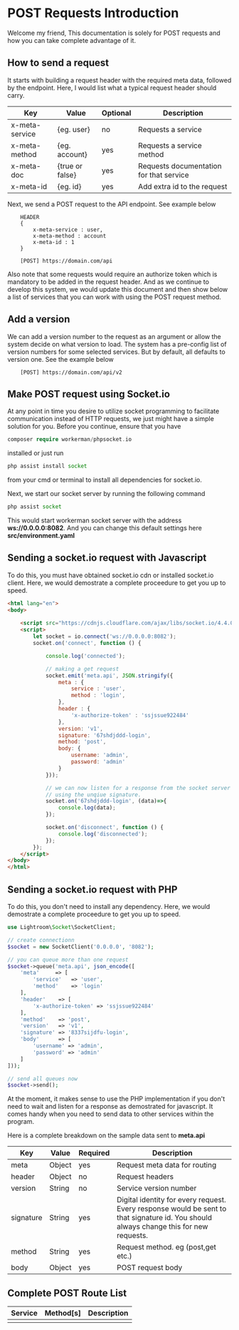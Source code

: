 # POST Requests Introduction
Welcome my friend, This documentation is solely for POST requests and how you can take complete advantage of it.

## How to send a request
It starts with building a request header with the required meta data, followed by the endpoint. Here, I would list what a typical request header should carry.

| Key | Value | Optional | Description |
|-----------|--------| ------ | ---- |
| x-meta-service | {eg. user} | no | Requests a service |
| x-meta-method | {eg. account} | yes | Requests a service method |
| x-meta-doc | {true or false} | yes | Requests documentation for that service |
| x-meta-id | {eg. id} | yes | Add extra id to the request

Next, we send a POST request to the API endpoint. See example below

```text
    HEADER 
    {
        x-meta-service : user,
        x-meta-method : account
        x-meta-id : 1
    }

    [POST] https://domain.com/api
``` 
Also note that some requests would require an authorize token which is mandatory to be added in the request header. And as we continue to develop this system, we would update this document and then show below a list of services that you can work with using the POST request method.

## Add a version
We can add a version number to the request as an argument or allow the system decide on what version to load. The system has a pre-config list of version numbers for some selected services. But by default, all defaults to version one. See the example below

```text
    [POST] https://domain.com/api/v2
```

## Make POST request using Socket.io
At any point in time you desire to utilize socket programming to facilitate communication instead of HTTP requests, we just might have a simple solution for you. Before you continue, ensure that you have 
```php 
composer require workerman/phpsocket.io
``` 
installed or just run 
```php 
php assist install socket
``` 
from your cmd or terminal to install all dependencies for socket.io.

Next, we start our socket server by running the following command
```php
php assist socket
```
This would start workerman socket server with the address **ws://0.0.0.0:8082**. And you can change this default settings here **src/environment.yaml**

## Sending a socket.io request with Javascript
To do this, you must have obtained socket.io cdn or installed socket.io client. Here, we would demostrate a complete proceedure to get you up to speed.

```html
<html lang="en">
<body>
    
    <script src="https://cdnjs.cloudflare.com/ajax/libs/socket.io/4.4.0/socket.io.min.js"></script>
    <script>
        let socket = io.connect('ws://0.0.0.0:8082');
        socket.on('connect', function () {

            console.log('connected');

            // making a get request
            socket.emit('meta.api', JSON.stringify({
                meta : {
                    service : 'user',
                    method : 'login',
                },
                header : {
                    'x-authorize-token' : 'ssjssue922484'
                },
                version: 'v1',
                signature: '67shdjddd-login',
                method: 'post',
                body: {
                    username: 'admin',
                    password: 'admin'
                }   
            }));

            // we can now listen for a response from the socket server 
            // using the unqiue signature.
            socket.on('67shdjddd-login', (data)=>{
                console.log(data);
            });

            socket.on('disconnect', function () {
                console.log('disconnected');
            });
        });
    </script>
</body>
</html>
```

## Sending a socket.io request with PHP
To do this, you don't need to install any dependency. Here, we would demostrate a complete proceedure to get you up to speed.

```php
use Lightroom\Socket\SocketClient;

// create connectionn
$socket = new SocketClient('0.0.0.0', '8082');

// you can queue more than one request
$socket->queue('meta.api', json_encode([
    'meta'     => [
        'service'   => 'user',
        'method'    => 'login'
    ],
    'header'    => [
        'x-authorize-token' => 'ssjssue922484'
    ],
    'method'    => 'post',
    'version'   => 'v1',
    'signature' => '8337sijdfu-login',
    'body'      => [
        'username' => 'admin',
        'password' => 'admin'
    ]
]));

// send all queues now
$socket->send();
```
At the moment, it makes sense to use the PHP implementation if you don't need to wait and listen for a response as demostrated for javascript. It comes handy when you need to send data to other services within the program.

Here is a complete breakdown on the sample data sent to **meta.api**

| Key | Value | Required | Description |
|-----|-------|-------------|-----------|
| meta | Object | yes | Request meta data for routing |
| header | Object | no | Request headers |
| version | String | no | Service version number |
| signature | String | yes | Digital identity for every request. Every response would be sent to that signature id. You should always change this for new requests. |
| method | String | yes | Request method. eg (post,get etc.) |
| body | Object | yes | POST request body |

## Complete POST Route List

| Service | Method[s] | Description |
|--------|------------|------------|
| | | |
